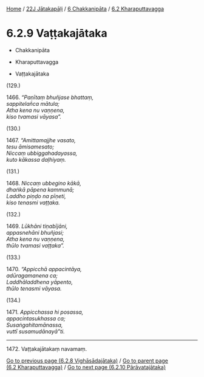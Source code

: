 
[Home](/) / [22J Jātakapāḷi](../...md) / [6 Chakkanipāta](...md) / [6.2 Kharaputtavagga](../22J/6/6.2.md)

# 6.2.9 Vaṭṭakajātaka

* Chakkanipāta

* Kharaputtavagga

* Vaṭṭakajātaka

(129.)

1466\. _“Paṇītaṃ bhuñjase bhattaṃ,_  
_sappitelañca mātula;_  
_Atha kena nu vaṇṇena,_  
_kiso tvamasi vāyasa”._  


(130.)

1467\. _“Amittamajjhe vasato,_  
_tesu āmisamesato;_  
_Niccaṃ ubbiggahadayassa,_  
_kuto kākassa daḷhiyaṃ._  


(131.)

1468\. _Niccaṃ ubbegino kākā,_  
_dhaṅkā pāpena kammunā;_  
_Laddho piṇḍo na pīṇeti,_  
_kiso tenasmi vaṭṭaka._  


(132.)

1469\. _Lūkhāni tiṇabījāni,_  
_appasnehāni bhuñjasi;_  
_Atha kena nu vaṇṇena,_  
_thūlo tvamasi vaṭṭaka”._  


(133.)

1470\. _“Appicchā appacintāya,_  
_adūragamanena ca;_  
_Laddhāladdhena yāpento,_  
_thūlo tenasmi vāyasa._  


(134.)

1471\. _Appicchassa hi posassa,_  
_appacintasukhassa ca;_  
_Susaṅgahitamānassa,_  
_vuttī susamudānayā”ti._  


---

1472\. Vaṭṭakajātakaṃ navamaṃ.



[Go to previous page (6.2.8 Vighāsādajātaka)](6.2.8.md) / [Go to parent page (6.2 Kharaputtavagga)](../22J/6/6.2.md) / [Go to next page (6.2.10 Pārāvatajātaka)](6.2.10.md)


